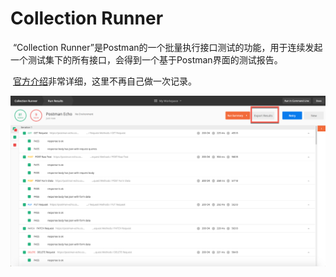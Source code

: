 # Collection Runner

​		“Collection Runner”是Postman的一个批量执行接口测试的功能，用于连续发起一个测试集下的所有接口，会得到一个基于Postman界面的测试报告。

​		[官方介绍](https://learning.getpostman.com/docs/postman/collection_runs/intro_to_collection_runs)非常详细，这里不再自己做一次记录。



![img](.\img\Collection_Run_Export_Results.png)